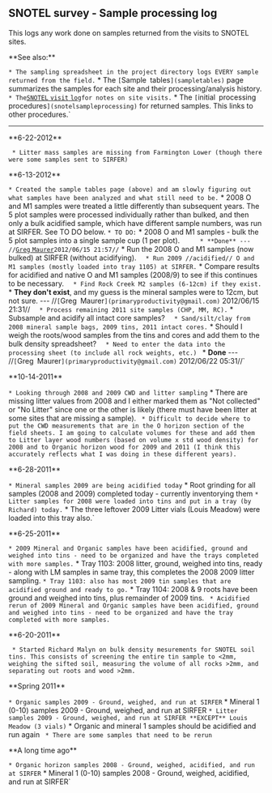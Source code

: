 ## SNOTEL survey - Sample processing log

This logs any work done on samples returned from the visits to SNOTEL
sites.

 **See also:\*\*

` * The sampling spreadsheet in the project directory logs EVERY sample returned from the field.
` * The `[`Sample`
`tables`](sampletables)` page summarizes the samples for each site and their processing/analysis history.
` * The `[`SNOTEL` `visit`
`log`](snotellog_1)` for notes on site visits.
` * The `[`initial` `processing`
`procedures`](snotelsampleprocessing)` for returned samples. This links to other procedures.`

------------------------------------------------------------------------

 **6-22-2012\*\*

` * Litter mass samples are missing from Farmington Lower (though there were some samples sent to SIRFER)`

 **6-13-2012\*\*

` * Created the sample tables page (above) and am slowly figuring out what samples have been analyzed and what still need to be.
` * 2008 O and M1 samples were treated a little differently than subsequent years. The 5 plot samples were processed individually rather than bulked, and then only a bulk acidified sample, which have different sample numbers, was run at SIRFER. See TO DO below.
` * TO DO:
`   * 2008 O and M1 samples - bulk the 5 plot samples into a single sample cup (1 per plot).
`     * **Done** --- //`[`Greg`
`Maurer`](primaryproductivity@gmail.com)` 2012/06/15 21:57//
`   * Run the 2008 O and M1 samples (now bulked) at SIRFER (without acidifying).
`   * Run 2009 //acidified// O and M1 samples (mostly loaded into tray 1105) at SIRFER.
`   * Compare results for acidified and native O and M1 samples (2008/9) to see if this continues to be necessary.
`   * Find Rock Creek M2 samples (6-12cm) if they exist.
`     * **They don't exist**, and my guess is the mineral samples were to 12cm, but not sure. --- //`[`Greg`
`Maurer`](primaryproductivity@gmail.com)` 2012/06/15 21:31//
`   * Process remaining 2011 site samples (CHP, MM, RC).
`   * Subsample and acidify all intact core samples?
`   * Sand/silt/clay from 2008 mineral sample bags, 2009 tins, 2011 intact cores.
`   * Should I weigh the roots/wood samples from the tins and cores and add them to the bulk density spreadsheet?
`   * Need to enter the data into the processing sheet (to include all rock weights, etc.) 
`     * **Done** --- //`[`Greg`
`Maurer`](primaryproductivity@gmail.com)` 2012/06/22 05:31//`

 **10-14-2011\*\*

` * Looking through 2008 and 2009 CWD and litter sampling
` * There are missing litter values from 2008 and I either marked them as "Not collected" or "No Litter" since one or the other is likely (there must have been litter at some sites that are missing a sample).
` * Difficult to decide where to put the CWD measurements that are in the O horizon section of the field sheets. I am going to calculate volumes for these and add them to Litter layer wood numbers (based on volume x std wood density) for 2008 and to Organic horizon wood for 2009 and 2011 (I think this accurately reflects what I was doing in these different years).`

 **6-28-2011\*\*

` * Mineral samples 2009 are being acidified today
` * Root grinding for all samples (2008 and 2009) completed today - currently inventorying them
` * Litter samples for 2008 were loaded into tins and put in a tray (by Richard) today.
` * The three leftover 2009 Litter vials (Louis Meadow) were loaded into this tray also.`

 **6-25-2011\*\*

` * 2009 Mineral and Organic samples have been acidified, ground and weighed into tins - need to be organized and have the trays completed with more samples.
` * Tray 1103: 2008 litter, ground, weighed into tins, ready - along with LM samples in same tray, this completes the 2008 2009 litter sampling.
` * Tray 1103: also has most 2009 tin samples that are acidified ground and ready to go.
` * Tray 1104: 2008 & 9 roots have been ground and weighed into tins, plus remainder of 2009 tins.
` * Acidified rerun of 2009 Mineral and Organic samples have been acidified, ground and weighed into tins - need to be organized and have the tray completed with more samples.`

 **6-20-2011\*\*

` * Started Richard Malyn on bulk density mesurements for SNOTEL soil tins. This consists of screening the entire tin sample to <2mm, weighing the sifted soil, measuring the volume of all rocks >2mm, and separating out roots and wood >2mm.`

 **Spring 2011\*\*

` * Organic samples 2009 - Ground, weighed, and run at SIRFER
` * Mineral 1 (0-10) samples 2009 - Ground, weighed, and run at SIRFER
` * Litter samples 2009 - Ground, weighed, and run at SIRFER **EXCEPT** Louis Meadow (3 vials)
` * Organic and mineral 1 samples should be acidified and run again
` * There are some samples that need to be rerun`

 **A long time ago\*\*

` * Organic horizon samples 2008 - Ground, weighed, acidified, and run at SIRFER
` * Mineral 1 (0-10) samples 2008 - Ground, weighed, acidified, and run at SIRFER`
